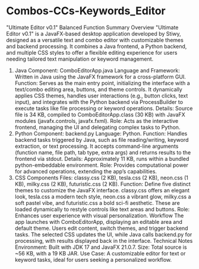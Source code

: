 # Combos-CCs-Keywords_Editor
"Ultimate Editor v0.1" Balanced Function Summary
Overview
"Ultimate Editor v0.1" is a JavaFX-based desktop application developed by Stiwy, designed as a versatile text and combo editor with customizable themes and backend processing. It combines a Java frontend, a Python backend, and multiple CSS styles to offer a flexible editing experience for users needing tailored text manipulation or keyword management.

1. Java Component: ComboEditorApp.java
Language and Framework: Written in Java using the JavaFX framework for a cross-platform GUI.
Function: Serves as the main entry point, initializing the interface with a text/combo editing area, buttons, and theme controls. It dynamically applies CSS themes, handles user interactions (e.g., button clicks, text input), and integrates with the Python backend via ProcessBuilder to execute tasks like file processing or keyword operations.
Details: Source file is 34 KB, compiled to ComboEditorApp.class (30 KB) with JavaFX modules (javafx.controls, javafx.fxml).
Role: Acts as the interactive frontend, managing the UI and delegating complex tasks to Python.
2. Python Component: backend.py
Language: Python.
Function: Handles backend tasks triggered by Java, such as file reading/writing, keyword extraction, or text processing. It accepts command-line arguments (function name, file path, tab type, extra args) and returns results to the frontend via stdout.
Details: Approximately 11 KB, runs within a bundled python-embeddable environment.
Role: Provides computational power for advanced operations, extending the app’s capabilities.
3. CSS Components
Files: classy.css (2 KB), tesla.css (2 KB), neon.css (1 KB), milky.css (2 KB), futuristic.css (2 KB).
Function: Define five distinct themes to customize the JavaFX interface. classy.css offers an elegant look, tesla.css a modern tech style, neon.css a vibrant glow, milky.css a soft pastel vibe, and futuristic.css a bold sci-fi aesthetic. These are loaded dynamically to restyle controls like text areas and buttons.
Role: Enhances user experience with visual personalization.
Workflow
The app launches with ComboEditorApp, displaying an editable area and default theme.
Users edit content, switch themes, and trigger backend tasks.
The selected CSS updates the UI, while Java calls backend.py for processing, with results displayed back in the interface.
Technical Notes
Environment: Built with JDK 17 and JavaFX 21.0.7.
Size: Total source is ~56 KB, with a 19 KB JAR.
Use Case: A customizable editor for text or keyword tasks, ideal for users seeking a personalized workflow.
